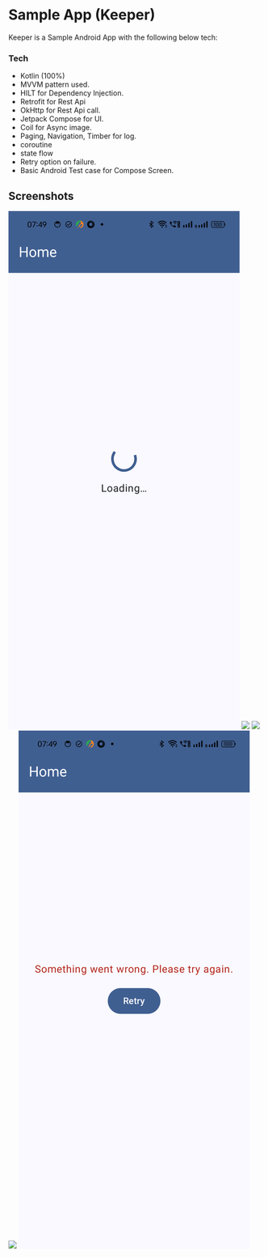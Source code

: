# Sample App (Keeper)

Keeper is a Sample Android App with the following below tech:

 ### Tech

 - Kotlin (100%)
 - MVVM pattern used.
 - HILT for Dependency Injection. 
 - Retrofit for Rest Api
 - OkHttp for Rest Api call.
 - Jetpack Compose for UI.
 - Coil for Async image. 
 - Paging, Navigation, Timber for log.
 - coroutine
 - state flow
 - Retry option on failure.
 - Basic Android Test case for Compose Screen.

## Screenshots

<img src="screenshots/Screenshot_20240907_074943.png"/>
<img src="screenshots/Screenshot_20240907_074405.png"/>
<img src="screenshots/Screenshot_20240907_074505.png"/>
<img src="screenshots/Screenshot_20240907_074541.png"/>
<img src="screenshots/Screenshot_20240907_074959.png"/>











